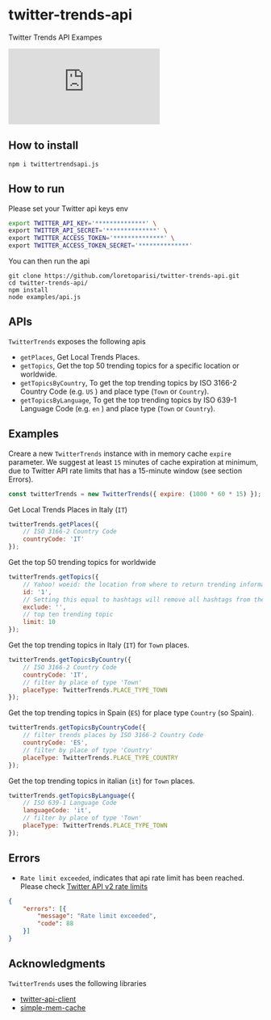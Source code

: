 # twitter-trends-api
Twitter Trends API Exampes

[![NPM Version](https://img.shields.io/npm/v/twittertrendsapi.js)](https://img.shields.io/npm/v/twittertrendsapi.js)

## How to install

```
npm i twittertrendsapi.js
```

## How to run
Please set your Twitter api keys env

```bash
export TWITTER_API_KEY='**************' \
export TWITTER_API_SECRET='**************' \
export TWITTER_ACCESS_TOKEN='**************' \
export TWITTER_ACCESS_TOKEN_SECRET='**************'
```

You can then run the api
```
git clone https://github.com/loretoparisi/twitter-trends-api.git
cd twitter-trends-api/
npm install
node examples/api.js
```

## APIs
`TwitterTrends` exposes the following apis

- `getPlaces`, Get Local Trends Places.
- `getTopics`, Get the top 50 trending topics for a specific location or worldwide.
- `getTopicsByCountry`, To get the top trending topics by ISO 3166-2 Country Code (e.g. `US` ) and place type (`Town` or `Country`).
- `getTopicsByLanguage`, To get the top trending topics by ISO 639-1 Language Code (e.g. `en` ) and place type (`Town` or `Country`).

## Examples
Creare a new `TwitterTrends` instance with in memory cache `expire` parameter. We suggest at least `15` minutes of cache expiration at minimum, due to Twitter API rate limits that has a 15-minute window (see section Errors).
```javascript
const twitterTrends = new TwitterTrends({ expire: (1000 * 60 * 15) });
```

Get Local Trends Places in Italy (`IT`)
```javascript
twitterTrends.getPlaces({
    // ISO 3166-2 Country Code
    countryCode: 'IT'
});
```
Get the top 50 trending topics for worldwide
```javascript
twitterTrends.getTopics({
    // Yahoo! woeid: the location from where to return trending information for from.
    id: '1',
    // Setting this equal to hashtags will remove all hashtags from the trends list.
    exclude: '',
    // top ten trending topic
    limit: 10
});
```
Get the top trending topics in Italy (`IT`) for `Town` places.
```javascript
twitterTrends.getTopicsByCountry({
    // ISO 3166-2 Country Code
    countryCode: 'IT',
    // filter by place of type 'Town'
    placeType: TwitterTrends.PLACE_TYPE_TOWN
});
```
Get the top trending topics in Spain (`ES`) for place type `Country` (so Spain).
```javascript
twitterTrends.getTopicsByCountryCode({
    // filter trends places by ISO 3166-2 Country Code
    countryCode: 'ES',
    // filter by place of type 'Country'
    placeType: TwitterTrends.PLACE_TYPE_COUNTRY
});
```
Get the top trending topics in italian (`it`) for `Town` places.
```javascript
twitterTrends.getTopicsByLanguage({
    // ISO 639-1 Language Code
    languageCode: 'it',
    // filter by place of type 'Town'
    placeType: TwitterTrends.PLACE_TYPE_TOWN
});
```

## Errors
- `Rate limit exceeded`, indicates that api rate limit has been reached. Please check [Twitter API v2 rate limits](https://developer.twitter.com/en/docs/twitter-api/rate-limits#v2-limits)
```json
{
	"errors": [{
		"message": "Rate limit exceeded",
		"code": 88
	}]
}
```

## Acknowledgments
`TwitterTrends` uses the following libraries
- [twitter-api-client](https://github.com/FeedHive/twitter-api-client)
- [simple-mem-cache](https://github.com/fsoft72/simple-mem-cache)